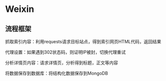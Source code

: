 # Weixin
## 流程框架
抓取索引内容：利用requests请求目标站点，得到索引网页HTML代码，返回结果

代理设置：如果遇到302状态码，则证明IP被封，切换代理重试

分析详情页内容：请求详情页，分析得到标题，正文等内容

将数据保存到数据库：将结构化数据保存到MongoDB
